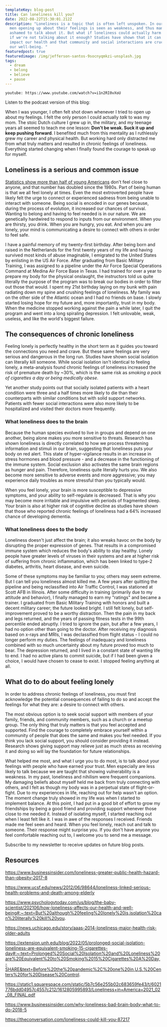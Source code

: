 ```yaml
---
templateKey: blog-post
title: Can loneliness kill you?
date: 2022-08-22T15:30:01.212Z
description: "Loneliness is a topic that is often left unspoken. In our society,
  men opening up about their feelings is seen as weakness, and thus many feel
  ashamed to talk about it. But what if loneliness could actually harm us? What
  if we're not talking about it enough? Studies have shown that it can seriously
  impact our health and that community and social interactions are crucial for
  our well-being. "
featuredpost: true
featuredimage: /img/jefferson-santos-9socnyqmkzi-unsplash.jpg
tags:
  - dream
  - belong
  - believe
  - pause
---
```

`youtube: https://www.youtube.com/watch?v=i1n2RI0vXoU`

<Helmet>
<p>Listen to the podcast version of this blog:</p>
<div id="buzzsprout-player-11171201"></div><script src="https://www.buzzsprout.com/2037301/11171201-can-loneliness-kill-you.js?container_id=buzzsprout-player-11171201&player=small" type="text/javascript" charset="utf-8"></script>
</Helmet>

When I was younger, I often felt shot down whenever I tried to open up about my feelings. I felt the only person I could actually *talk* to was my mom. The stoic Dutch culture I grew up in, the military, and my teenage years all seemed to teach me one lesson: **Don't be weak. Suck it up and keep pushing forward**. I benefited much from this mentality as I ruthlessly grew my career and physical health. But working hard only distracted me from what truly matters and resulted in chronic feelings of loneliness. Everything started changing when I finally found the courage to speak up for myself.

## Loneliness is a serious and common issue

[Statistics show more than half of young Americans](https://static1.squarespace.com/static/5b7c56e255b02c683659fe43/t/6021776bdd04957c4557c212/1612805995893/Loneliness+in+America+2021_02_08_FINAL.pdf) don't feel close to anyone, and that number has doubled since the 1980s. Part of being human is that we all feel lonely at times. Even the most extroverted people have likely felt the urge to connect or experienced sadness from being unable to interact with someone. Being social is encoded in our genes because, during the process of evolution, it increased our chances of survival. Wanting to belong and having to feel needed is in our nature. We are genetically hardwired to respond to inputs from our environment. When you are thirsty, you drink. When you are hungry, you eat. And when you are lonely, your mind is communicating a desire to connect with others in order to feel safe. 

I have a painful memory of my twenty-first birthday. After being born and raised in the Netherlands for the first twenty years of my life and having survived most kinds of abuse imaginable, I emigrated to the United States by enlisting in the US Air Force. After graduating from Basic Military Training, I was assigned to a pipeline under the Air Force Special Operations Command at Medina Air Force Base in Texas. I had trained for over a year to prepare my body for the physical onslaught, the instructors told us quite literally the purpose of the program was to break our bodies in order to filter out those that would. I spent my 21st birthday laying on my bunk with pain radiating down my spine and crushing feelings of loneliness. My family was on the other side of the Atlantic ocean and I had no friends on base. I slowly started losing hope for my future and, more importantly, trust in my body. When the medicine stopped working against the pain a while later, I quit the program and went into a long spiraling depression. I felt unlovable, weak, useless, and like the world's biggest failure. 

## The consequences of chronic loneliness

Feeling lonely is perfectly healthy in the short term as it guides you toward the connections you need and crave. But these same feelings are very serious and dangerous in the long run. Studies have shown social isolation can literally kill someone. While social isolation isn't identical to feeling lonely, a meta-analysis found chronic feelings of loneliness increased the risk of premature death by ~30%, which is the same risk as *smoking a pack of cigarettes a day or being medically obese*.

Yet another study points out that socially isolated patients with a heart condition were three and a half times more likely to die than their counterparts with similar conditions but with solid support networks. Patients with fewer social interactions were also more likely to be hospitalized and visited their doctors more frequently. 

### What loneliness does to the brain

Because the human species evolved to live in groups and depend on one another, being alone makes you more sensitive to threats. Research has shown loneliness is directly correlated to how we process threatening information and stimuli in our brain, suggesting that loneliness puts your body on red alert. This state of hyper-vigilance results in an increase in stress hormones and blood pressure - and a decrease in the functioning of the immune system. Social exclusion also activates the same brain regions as hunger and pain. Therefore, loneliness quite literally hurts you. We also become more sensitive to adverse events and more aggressive; you may experience daily troubles as more stressful than you typically would. 

When you feel lonely, your brain is more susceptible to depressive symptoms, and your ability to self-regulate is decreased. That is why you may become more irritable and impulsive with periods of fragmented sleep. Your brain is also at higher risk of cognitive decline as studies have shown that those who reported chronic feelings of loneliness had a 64% increased chance of developing dementia.

### What loneliness does to the body

Loneliness doesn't just affect the brain; it also wreaks havoc on the body by disrupting the proper expression of genes. That results in a compromised immune system which reduces the body's ability to stay healthy. Lonely people have greater levels of viruses in their systems and are at higher risk of suffering from chronic inflammation, which has been linked to type-2 diabetes, arthritis, heart disease, and even suicide.

Some of these symptoms may be familiar to you; others may seem extreme. But I can tell you loneliness almost killed me. A few years after quitting the pipeline and being reclassified into Air Traffic Control, I was stationed at Scott AFB in Illinois. After some difficulty in training (primarily due to my attitude and behavior), I finally managed to earn my "ratings" and became a trainer. I graduated from Basic Military Training with honors and built a decent military career; the future looked bright. I still felt lonely, but self-improvement proved to be a worthy distraction. Then the pain in my back and legs returned, and the years of passing fitness tests in the 99th percentile ended abruptly. I tried to ignore the pain, but after a few years, I had no option other than going to the doctor. After receiving my diagnosis based on x-rays and MRIs, I was declassified from flight status - I could no longer perform my duties. The feelings of inadequacy and loneliness combined with so much uncertainty about my future proved too much to bear. The depression returned, and I lived in a constant state of wanting life to end. I had no active plans to commit suicide, but if I had been given a choice, I would have chosen to cease to exist. I stopped feeling anything at all.

## What do to do about feeling lonely

In order to address chronic feelings of loneliness, you must first acknowledge the potential consequences of failing to do so and accept the feelings for what they are: a desire to connect with others. 

The most obvious option is to seek social support with members of your family, friends, and community members, such as a church or a meetup group. The only thing that truly matters is that you feel accepted and supported. Find the courage to completely embrace yourself within a community of people that does the same and makes you feel needed. If you think you lack social support, you should consider providing it instead. Research shows giving support may relieve just as much stress as receiving it and doing so will lay the foundation for future relationships.

What helped me most, and what I urge you to do most, is to talk about your feelings with people who have earned your trust. Men especially are less likely to talk because we are taught that showing vulnerability is a weakness. In my past, loneliness and nihilism were frequent companions. My damaging beliefs about myself held me back from truly connecting with others, and I felt as though my body was in a perpetual state of flight-or-fight. Due to my experiences in life, reaching out for help wasn't an option. The moment change truly showed in my life was when I started to implement balance. At this point, I had put in a good bit of effort to grow my friendships by being a good friend and providing support whenever those close to me needed it. Instead of isolating myself, I started reaching out when I least felt like it. I was in awe of the responses I received. Friends made me feel seen and heard. When you feel lonely, reach out and talk to someone. Their response might surprise you. If you don't have anyone you feel comfortable reaching out to, I welcome you to send me a message.

Subscribe to my newsletter to receive updates on future blog posts.

## Resources

https://www.businessinsider.com/loneliness-greater-public-health-hazard-than-obesity-2017-8

https://www.ucsf.edu/news/2012/06/98644/loneliness-linked-serious-health-problems-and-death-among-elderly

https://www.psychologytoday.com/us/blog/the-baby-scientist/202106/how-loneliness-affects-our-health-and-well-being#:~:text=But%20although%20feeling%20lonely%20is,isolation%20can%20literally%20kill%20you.

https://news.uchicago.edu/story/aaas-2014-loneliness-major-health-risk-older-adults

https://extension.unh.edu/blog/2022/05/prolonged-social-isolation-loneliness-are-equivalent-smoking-15-cigarettes-day#:~:text=Prolonged%20Social%20Isolation%20and%20Loneliness%20are%20Equivalent%20to%20Smoking%2015%20Cigarettes%20A%20Day,-SHARE&text=Before%20the%20pandemic%2C%20one%20in,U.S.%20Centers%20for%20Disease%20Control.

https://static1.squarespace.com/static/5b7c56e255b02c683659fe43/t/6021776bdd04957c4557c212/1612805995893/Loneliness+in+America+2021_02_08_FINAL.pdf

https://www.businessinsider.com/why-loneliness-bad-brain-body-what-to-do-2018-5

https://theconversation.com/loneliness-could-kill-you-87217










